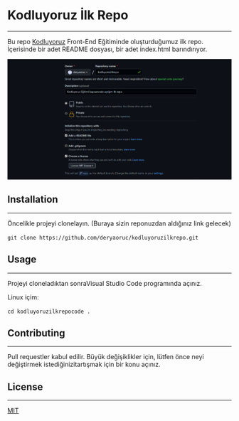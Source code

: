 # Kodluyoruz İlk Repo
-----------------------------------------------------------------------------------------------------

Bu repo [Kodluyoruz](https://www.kodluyoruz.org/) Front-End Eğitiminde oluşturduğumuz ilk repo. İçerisinde bir adet README dosyası, bir adet index.html barındırıyor.

![](projeresmi.jpg)

## Installation
-----------------------------------------------------------------------------------------------------

Öncelikle projeyi clonelayın. (Buraya sizin reponuzdan aldığınız link gelecek)

`git clone https://github.com/deryaoruc/kodluyoruzilkrepo.git`

## Usage
-----------------------------------------------------------------------------------------------------

Projeyi cloneladıktan sonraVisual Studio Code programında açınız.

Linux içim:

`cd kodluyoruzilkrepocode .`

## Contributing
-----------------------------------------------------------------------------------------------------

Pull requestler kabul edilir. Büyük değişiklikler için, lütfen önce neyi değiştirmek istediğinizitartışmak için bir konu açınız.

## License 
-----------------------------------------------------------------------------------------------------

[MIT](https://mit-license.org/)